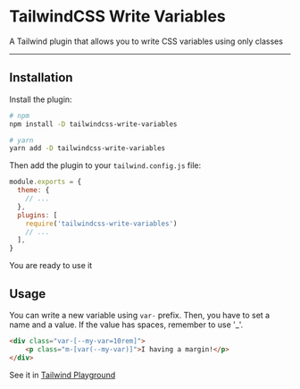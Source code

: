 # TailwindCSS Write Variables

A Tailwind plugin that allows you to write CSS variables using only classes

---


## Installation

Install the plugin:

```bash
# npm
npm install -D tailwindcss-write-variables
```

```bash
# yarn
yarn add -D tailwindcss-write-variables
```

Then add the plugin to your `tailwind.config.js` file:

```js
module.exports = {
  theme: {
    // ...
  },
  plugins: [
    require('tailwindcss-write-variables')
    // ...
  ],
}
```

You are ready to use it

## Usage

You can write a new variable using `var-` prefix. Then, you have to set a name and a value. If the value has spaces, remember to use '_'.

```html
<div class="var-[--my-var=10rem]">
    <p class="m-[var(--my-var)]">I having a margin!</p>
</div>
```

See it in [Tailwind Playground](https://play.tailwindcss.com/J02Aef4sde)
